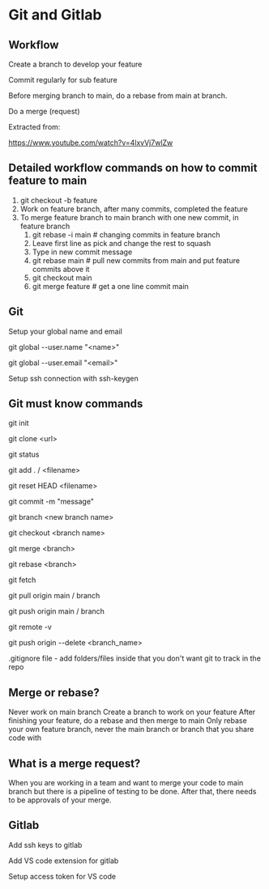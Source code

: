 # Git and Gitlab

## Workflow

Create a branch to develop your feature

Commit regularly for sub feature

Before merging branch to main, do a rebase from main at branch.

Do a merge (request)

Extracted from:

https://www.youtube.com/watch?v=4lxvVj7wlZw

## Detailed workflow commands on how to commit feature to main

1. git checkout -b feature
2. Work on feature branch, after many commits, completed the feature
3. To merge feature branch to main branch with one new commit, in feature branch
   1. git rebase -i main # changing commits in feature branch
   2. Leave first line as pick and change the rest to squash
   3. Type in new commit message
   4. git rebase main # pull new commits from main and put feature commits above it
   5. git checkout main
   6. git merge feature # get a one line commit main

## Git

Setup your global name and email

git global --user.name "\<name\>"

git global --user.email "\<email\>"

Setup ssh connection with ssh-keygen

## Git must know commands

git init

git clone \<url\>

git status

git add . / \<filename\>

git reset HEAD \<filename\>

git commit -m "message"

git branch \<new branch name\>

git checkout \<branch name\>

git merge \<branch\>

git rebase \<branch\>

git fetch

git pull origin main / branch

git push origin main / branch

git remote -v

git push origin --delete <branch_name>

.gitignore file - add folders/files inside that you don't want git to track in the repo

## Merge or rebase? 

Never work on main branch
Create a branch to work on your feature
After finishing your feature, do a rebase and then merge to main
Only rebase your own feature branch, never the main branch or branch that you share code with

## What is a merge request?

When you are working in a team and want to merge your code to main branch but there is a pipeline of testing to be done. After that, there needs to be approvals of your merge.

## Gitlab

Add ssh keys to gitlab

Add VS code extension for gitlab

Setup access token for VS code
